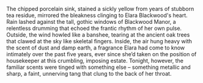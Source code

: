 The chipped porcelain sink, stained a sickly yellow from years of stubborn tea residue, mirrored the bleakness clinging to Elara Blackwood's heart.  Rain lashed against the tall, gothic windows of Blackwood Manor, a relentless drumming that echoed the frantic rhythm of her own pulse.  Outside, the wind howled like a banshee, tearing at the ancient oak trees that clawed at the sky like skeletal fingers.  Inside, the air hung heavy with the scent of dust and damp earth, a fragrance Elara had come to know intimately over the past five years, ever since she’d taken on the position of housekeeper at this crumbling, imposing estate. Tonight, however, the familiar scents were tinged with something else – something metallic and sharp, a faint, unnerving tang that clung to the back of her throat.

